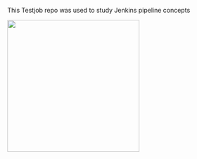 This Testjob repo was used to study Jenkins pipeline concepts 

<img src="C:\Users\Lenovo\Pictures\Screenshots" width="300" />
